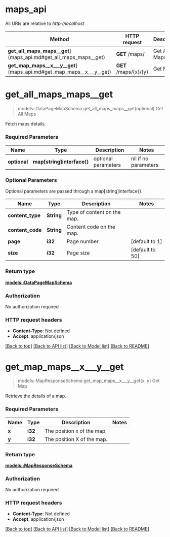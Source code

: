 # maps_api

All URIs are relative to *http://localhost*

Method | HTTP request | Description
------------- | ------------- | -------------
**get_all_maps_maps__get**](maps_api.md#get_all_maps_maps__get) | **GET** /maps/ | Get All Maps
**get_map_maps__x___y__get**](maps_api.md#get_map_maps__x___y__get) | **GET** /maps/{x}/{y} | Get Map


# **get_all_maps_maps__get**
> models::DataPageMapSchema get_all_maps_maps__get(optional)
Get All Maps

Fetch maps details.

### Required Parameters

Name | Type | Description  | Notes
------------- | ------------- | ------------- | -------------
 **optional** | **map[string]interface{}** | optional parameters | nil if no parameters

### Optional Parameters
Optional parameters are passed through a map[string]interface{}.

Name | Type | Description  | Notes
------------- | ------------- | ------------- | -------------
 **content_type** | **String**| Type of content on the map. | 
 **content_code** | **String**| Content code on the map. | 
 **page** | **i32**| Page number | [default to 1]
 **size** | **i32**| Page size | [default to 50]

### Return type

[**models::DataPageMapSchema**](DataPage_MapSchema_.md)

### Authorization

No authorization required

### HTTP request headers

 - **Content-Type**: Not defined
 - **Accept**: application/json

[[Back to top]](#) [[Back to API list]](../README.md#documentation-for-api-endpoints) [[Back to Model list]](../README.md#documentation-for-models) [[Back to README]](../README.md)

# **get_map_maps__x___y__get**
> models::MapResponseSchema get_map_maps__x___y__get(x, y)
Get Map

Retrieve the details of a map.

### Required Parameters

Name | Type | Description  | Notes
------------- | ------------- | ------------- | -------------
  **x** | **i32**| The position x of the map. | 
  **y** | **i32**| The position X of the map. | 

### Return type

[**models::MapResponseSchema**](MapResponseSchema.md)

### Authorization

No authorization required

### HTTP request headers

 - **Content-Type**: Not defined
 - **Accept**: application/json

[[Back to top]](#) [[Back to API list]](../README.md#documentation-for-api-endpoints) [[Back to Model list]](../README.md#documentation-for-models) [[Back to README]](../README.md)

